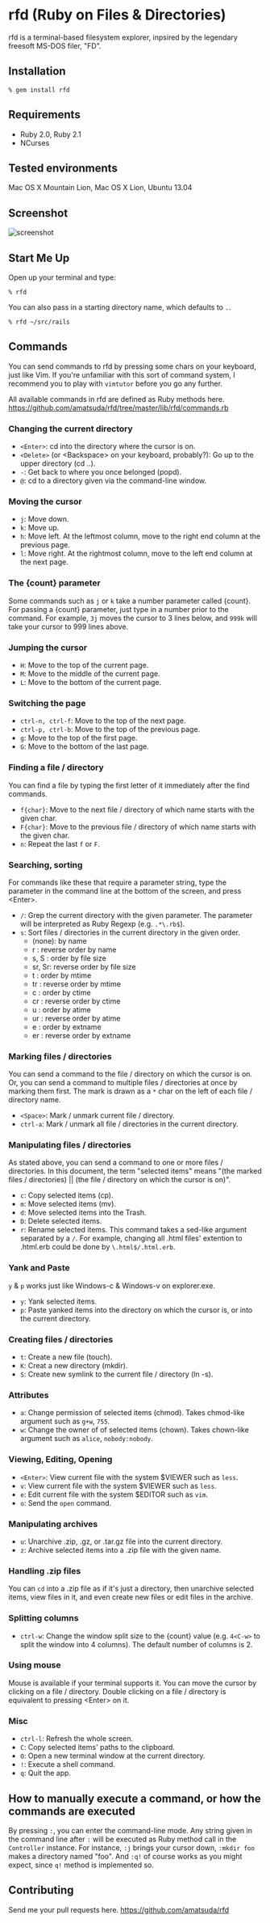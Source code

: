 # rfd (Ruby on Files & Directories)

rfd is a terminal-based filesystem explorer, inpsired by the legendary freesoft MS-DOS filer, "FD".

## Installation

    % gem install rfd

## Requirements

* Ruby 2.0, Ruby 2.1
* NCurses

## Tested environments

Mac OS X Mountain Lion, Mac OS X Lion, Ubuntu 13.04

## Screenshot

![screenshot](https://www.evernote.com/shard/s20/sh/a0a275ee-39b5-4ba4-9374-8534f4ee2a24/377c504f45f17a75eb2ea12bd015b6ee/deep/0/rfd_screenshot.png)

## Start Me Up

Open up your terminal and type:

    % rfd

You can also pass in a starting directory name, which defaults to `.`.

    % rfd ~/src/rails

## Commands

You can send commands to rfd by pressing some chars on your keyboard, just like Vim.
If you're unfamiliar with this sort of command system, I recommend you to play with `vimtutor` before you go any further.

All available commands in rfd are defined as Ruby methods here. https://github.com/amatsuda/rfd/tree/master/lib/rfd/commands.rb

### Changing the current directory

* `<Enter>`: cd into the directory where the cursor is on.
* `<Delete>` (or \<Backspace\> on your keyboard, probably?): Go up to the upper directory (cd ..).
* `-`: Get back to where you once belonged (popd).
* `@`: cd to a directory given via the command-line window.

### Moving the cursor

* `j`: Move down.
* `k`: Move up.
* `h`: Move left. At the leftmost column, move to the right end column at the previous page.
* `l`: Move right. At the rightmost column, move to the left end column at the next page.

### The {count} parameter

Some commands such as `j` or `k` take a number parameter called {count}. For passing a {count} parameter, just type in a number prior to the command.
For example, `3j` moves the cursor to 3 lines below, and `999k` will take your cursor to 999 lines above.

### Jumping the cursor

* `H`: Move to the top of the current page.
* `M`: Move to the middle of the current page.
* `L`: Move to the bottom of the current page.

### Switching the page

* `ctrl-n, ctrl-f`: Move to the top of the next page.
* `ctrl-p, ctrl-b`: Move to the top of the previous page.
* `g`: Move to the top of the first page.
* `G`: Move to the bottom of the last page.

### Finding a file / directory

You can find a file by typing the first letter of it immediately after the find commands.

* `f{char}`: Move to the next file / directory of which name starts with the given char.
* `F{char}`: Move to the previous file / directory of which name starts with the given char.
* `n`: Repeat the last `f` or `F`.

### Searching, sorting

For commands like these that require a parameter string, type the parameter in the command line at the bottom of the screen, and press \<Enter\>.

* `/`: Grep the current directory with the given parameter. The parameter will be interpreted as Ruby Regexp (e.g. `.*\.rb$`).
* `s`: Sort files / directories in the current directory in the given order.
    * (none): by name
    * r     : reverse order by name
    * s, S  : order by file size
    * sr, Sr: reverse order by file size
    * t     : order by mtime
    * tr    : reverse order by mtime
    * c     : order by ctime
    * cr    : reverse order by ctime
    * u     : order by atime
    * ur    : reverse order by atime
    * e     : order by extname
    * er    : reverse order by extname

### Marking files / directories

You can send a command to the file / directory on which the cursor is on. Or, you can send a command to multiple files / directories at once by marking them first.
The mark is drawn as a `*` char on the left of each file / directory name.

* `<Space>`: Mark / unmark current file / directory.
* `ctrl-a`: Mark / unmark all file / directories in the current directory.

### Manipulating files / directories

As stated above, you can send a command to one or more files / directories. In this document, the term "selected items" means "(the marked files / directories) || (the file / directory on which the cursor is on)".

* `c`: Copy selected items (cp).
* `m`: Move selected items (mv).
* `d`: Move selected items into the Trash.
* `D`: Delete selected items.
* `r`: Rename selected items. This command takes a sed-like argument separated by a `/`. For example, changing all .html files' extention to .html.erb could be done by `\.html$/.html.erb`.

### Yank and Paste

`y` & `p` works just like Windows-c & Windows-v on explorer.exe.

* `y`: Yank selected items.
* `p`: Paste yanked items into the directory on which the cursor is, or into the current directory.

### Creating files / directories

* `t`: Create a new file (touch).
* `K`: Creat a new directory (mkdir).
* `S`: Create new symlink to the current file / directory (ln -s).

### Attributes

* `a`: Change permission of selected items (chmod). Takes chmod-like argument such as `g+w`, `755`.
* `w`: Change the owner of of selected items (chown). Takes chown-like argument such as `alice`, `nobody:nobody`.

### Viewing, Editing, Opening

* `<Enter>`: View current file with the system $VIEWER such as `less`.
* `v`: View current file with the system $VIEWER such as `less`.
* `e`: Edit current file with the system $EDITOR such as `vim`.
* `o`: Send the `open` command.

### Manipulating archives

* `u`: Unarchive .zip, .gz, or .tar.gz file into the current directory.
* `z`: Archive selected items into a .zip file with the given name.

### Handling .zip files

You can `cd` into a .zip file as if it's just a directory, then unarchive selected items, view files in it, and even create new files or edit files in the archive.

### Splitting columns

* `ctrl-w`: Change the window split size to the {count} value (e.g. `4<C-w>` to split the window into 4 columns). The default number of columns is 2.

### Using mouse

Mouse is available if your terminal supports it. You can move the cursor by clicking on a file / directory. Double clicking on a file / directory is equivalent to pressing \<Enter\> on it.

### Misc

* `ctrl-l`: Refresh the whole screen.
* `C`: Copy selected items' paths to the clipboard.
* `O`: Open a new terminal window at the current directory.
* `!`: Execute a shell command.
* `q`: Quit the app.

## How to manually execute a command, or how the commands are executed

By pressing `:`, you can enter the command-line mode. Any string given in the command line after `:` will be executed as Ruby method call in the `Controller` instance.
For instance, `:j` brings your cursor down, `:mkdir foo` makes a directory named "foo". And `:q!` of course works as you might expect, since `q!` method is implemented so.

## Contributing

Send me your pull requests here. https://github.com/amatsuda/rfd
